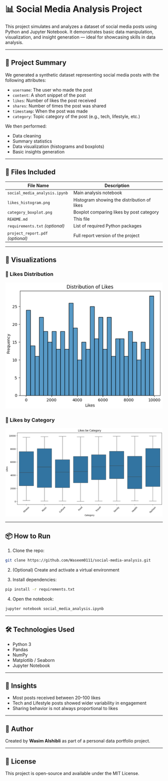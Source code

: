 # 📊 Social Media Analysis Project

This project simulates and analyzes a dataset of social media posts using Python and Jupyter Notebook. It demonstrates basic data manipulation, visualization, and insight generation — ideal for showcasing skills in data analysis.

---

## 🧠 Project Summary

We generated a synthetic dataset representing social media posts with the following attributes:
- `username`: The user who made the post
- `content`: A short snippet of the post
- `likes`: Number of likes the post received
- `shares`: Number of times the post was shared
- `timestamp`: When the post was made
- `category`: Topic category of the post (e.g., tech, lifestyle, etc.)

We then performed:
- Data cleaning
- Summary statistics
- Data visualization (histograms and boxplots)
- Basic insights generation

---

## 📁 Files Included

| File Name                | Description                                |
|-------------------------|--------------------------------------------|
| `social_media_analysis.ipynb` | Main analysis notebook                      |
| `likes_histogram.png`   | Histogram showing the distribution of likes |
| `category_boxplot.png`  | Boxplot comparing likes by post category    |
| `README.md`             | This file                                  |
| `requirements.txt` _(optional)_ | List of required Python packages       |
| `project_report.pdf` _(optional)_ | Full report version of the project   |

---

## 📸 Visualizations

### 🔹 Likes Distribution
![Likes Histogram](likes_histogram.png)

### 🔹 Likes by Category
![Category Boxplot](category_boxplot.png)

---

## 📦 How to Run

1. Clone the repo:
```bash
git clone https://github.com/Waseem0111/social-media-analysis.git
```

2. (Optional) Create and activate a virtual environment

3. Install dependencies:
```bash
pip install -r requirements.txt
```

4. Open the notebook:
```bash
jupyter notebook social_media_analysis.ipynb
```

---

## 🛠️ Technologies Used

- Python 3
- Pandas
- NumPy
- Matplotlib / Seaborn
- Jupyter Notebook

---

## 🚀 Insights

- Most posts received between 20–100 likes
- Tech and Lifestyle posts showed wider variability in engagement
- Sharing behavior is not always proportional to likes

---

## 📌 Author

Created by **Wasim Alshibli** as part of a personal data portfolio project.

---

## 📄 License

This project is open-source and available under the MIT License.
